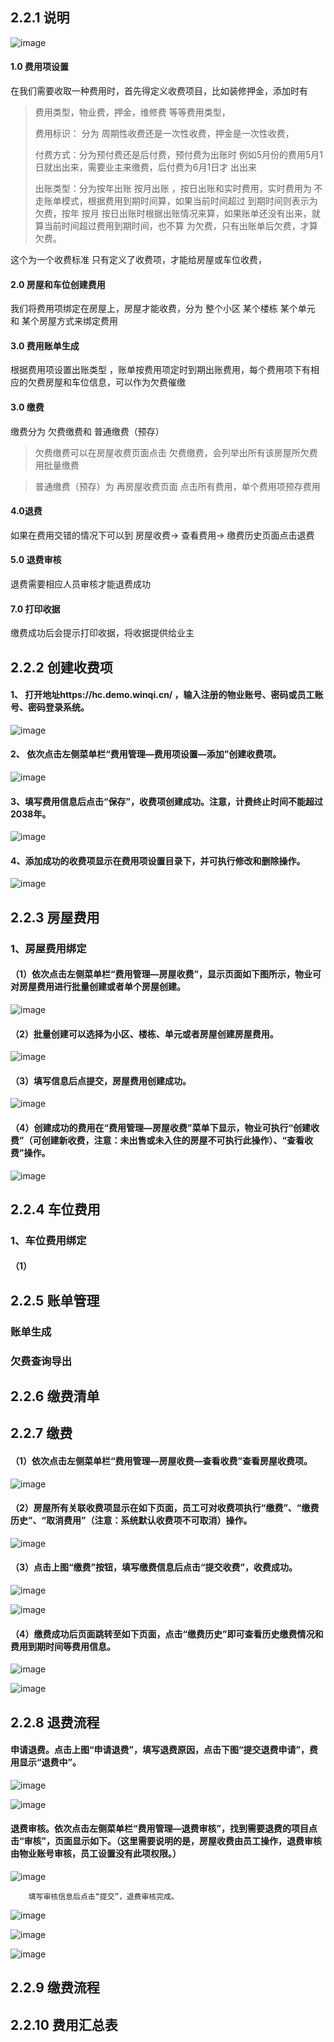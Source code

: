 ﻿## 2.2.1 说明

![image](img/089.png)

#### 1.0 费用项设置

在我们需要收取一种费用时，首先得定义收费项目，比如装修押金，添加时有
> 费用类型，物业费，押金，维修费 等等费用类型，
>
>费用标识： 分为 周期性收费还是一次性收费，押金是一次性收费，
>
>付费方式：分为预付费还是后付费，预付费为出账时 例如5月份的费用5月1日就出出来，需要业主来缴费，后付费为6月1日才
出出来
>
> 出账类型：分为按年出账 按月出账 ，按日出账和实时费用，实时费用为 不走账单模式，根据费用到期时间算，如果当前时间超过
到期时间则表示为欠费，按年 按月 按日出账时根据出账情况来算，如果账单还没有出来，就算当前时间超过费用到期时间，也不算
为欠费，只有出账单后欠费，才算欠费。

这个为一个收费标准 只有定义了收费项，才能给房屋或车位收费，

#### 2.0 房屋和车位创建费用

我们将费用项绑定在房屋上，房屋才能收费，分为 整个小区 某个楼栋 某个单元 和 某个房屋方式来绑定费用

#### 3.0 费用账单生成

根据费用项设置出账类型 ，账单按费用项定时到期出账费用，每个费用项下有相应的欠费房屋和车位信息，可以作为欠费催缴

#### 3.0 缴费

缴费分为 欠费缴费和 普通缴费（预存）

> 欠费缴费可以在房屋收费页面点击 欠费缴费，会列举出所有该房屋所欠费用批量缴费

>  普通缴费（预存）为 再房屋收费页面 点击所有费用，单个费用项预存费用 

#### 4.0退费

如果在费用交错的情况下可以到 房屋收费-> 查看费用-> 缴费历史页面点击退费

#### 5.0 退费审核

退费需要相应人员审核才能退费成功

#### 7.0 打印收据

缴费成功后会提示打印收据，将收据提供给业主

## 2.2.2 创建收费项

#### 1、 打开地址https://hc.demo.winqi.cn/ ，输入注册的物业账号、密码或员工账号、密码登录系统。

![image](img/046.png)

#### 2、 依次点击左侧菜单栏“费用管理—费用项设置—添加”创建收费项。

![image](img/047.png)

#### 3、填写费用信息后点击“保存”，收费项创建成功。注意，计费终止时间不能超过2038年。

![image](img/048.png)

#### 4、添加成功的收费项显示在费用项设置目录下，并可执行修改和删除操作。

![image](img/049.png)

## 2.2.3 房屋费用

### 1、房屋费用绑定

#### （1）依次点击左侧菜单栏“费用管理—房屋收费”，显示页面如下图所示，物业可对房屋费用进行批量创建或者单个房屋创建。

![image](img/050.png)

#### （2）批量创建可以选择为小区、楼栋、单元或者房屋创建房屋费用。

![image](img/051.png)

#### （3）填写信息后点提交，房屋费用创建成功。

![image](img/052.png)

#### （4）创建成功的费用在“费用管理—房屋收费”菜单下显示，物业可执行“创建收费”（可创建新收费，注意：未出售或未入住的房屋不可执行此操作）、“查看收费”操作。

![image](img/053.png)

## 2.2.4 车位费用

### 1、车位费用绑定

#### （1）


## 2.2.5 账单管理


### 账单生成


### 欠费查询导出


## 2.2.6 缴费清单

## 2.2.7 缴费

#### （1）依次点击左侧菜单栏“费用管理—房屋收费—查看收费”查看房屋收费项。

![image](img/054.png)

#### （2）房屋所有关联收费项显示在如下页面，员工可对收费项执行“缴费”、“缴费历史”、“取消费用”（注意：系统默认收费项不可取消）操作。

![image](img/055.png)

#### （3）点击上图“缴费”按钮，填写缴费信息后点击“提交收费”，收费成功。

![image](img/056.png)

![image](img/057.png)

#### （4）缴费成功后页面跳转至如下页面，点击“缴费历史”即可查看历史缴费情况和费用到期时间等费用信息。

![image](img/058.png)

![image](img/059.png)

## 2.2.8 退费流程


#### 申请退费。点击上图“申请退费”，填写退费原因，点击下图“提交退费申请”，费用显示“退费中”。

![image](img/060.png)

![image](img/061.png)

#### 退费审核。依次点击左侧菜单栏“费用管理—退费审核”，找到需要退费的项目点击“审核”，页面显示如下。（这里需要说明的是，房屋收费由员工操作，退费审核由物业账号审核，员工设置没有此项权限。）

![image](img/062.png)

        填写审核信息后点击“提交”，退费审核完成。

![image](img/063.png)

![image](img/064.png)

![image](img/065.png)


## 2.2.9 缴费流程

## 2.2.10 费用汇总表

